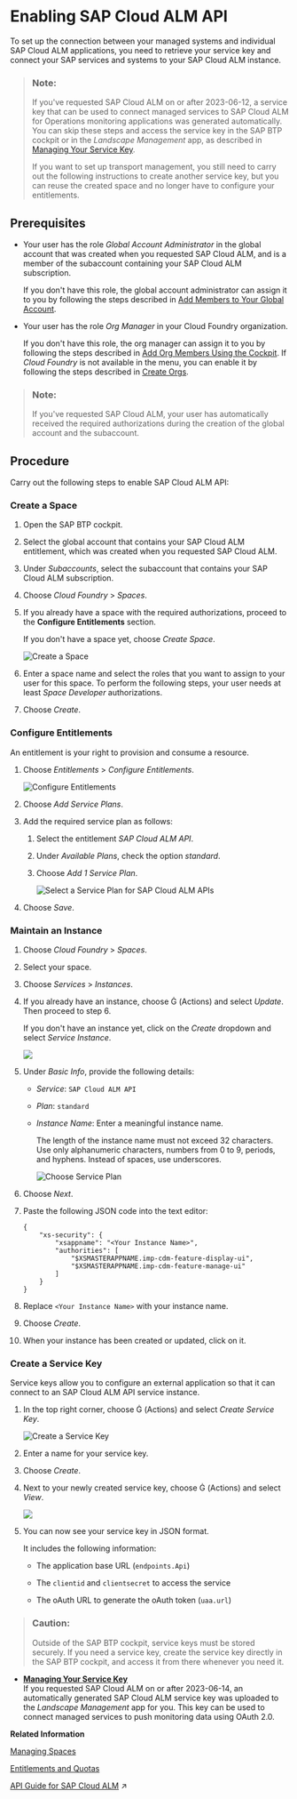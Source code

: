 <!-- loio704b5dc854f549888a238f94015e1eac -->

<link rel="stylesheet" type="text/css" href="../css/sap-icons.css"/>

# Enabling SAP Cloud ALM API

To set up the connection between your managed systems and individual SAP Cloud ALM applications, you need to retrieve your service key and connect your SAP services and systems to your SAP Cloud ALM instance.

> ### Note:  
> If you've requested SAP Cloud ALM on or after 2023-06-12, a service key that can be used to connect managed services to SAP Cloud ALM for Operations monitoring applications was generated automatically. You can skip these steps and access the service key in the SAP BTP cockpit or in the *Landscape Management* app, as described in [Managing Your Service Key](managing-your-service-key-87b7851.md).
> 
> If you want to set up transport management, you still need to carry out the following instructions to create another service key, but you can reuse the created space and no longer have to configure your entitlements.





<a name="loio704b5dc854f549888a238f94015e1eac__section_wpy_rnj_jmb"/>

## Prerequisites

-   Your user has the role *Global Account Administrator* in the global account that was created when you requested SAP Cloud ALM, and is a member of the subaccount containing your SAP Cloud ALM subscription.

    If you don't have this role, the global account administrator can assign it to you by following the steps described in [Add Members to Your Global Account](https://help.sap.com/viewer/65de2977205c403bbc107264b8eccf4b/LATEST/en-US/4a0491330a164f5a873fa630c7f45f06.html).

-   Your user has the role *Org Manager* in your Cloud Foundry organization.

    If you don't have this role, the org manager can assign it to you by following the steps described in [Add Org Members Using the Cockpit](https://help.sap.com/viewer/65de2977205c403bbc107264b8eccf4b/LATEST/en-US/a4eeaf179ee646b99558f27c0bae7b3e.html). If *Cloud Foundry* is not available in the menu, you can enable it by following the steps described in [Create Orgs](https://help.sap.com/viewer/65de2977205c403bbc107264b8eccf4b/LATEST/en-US/a9b1f5445a17427f844a5a43ac53d378.html).


> ### Note:  
> If you've requested SAP Cloud ALM, your user has automatically received the required authorizations during the creation of the global account and the subaccount.



<a name="loio704b5dc854f549888a238f94015e1eac__section_lv5_hh4_xlb"/>

## Procedure

Carry out the following steps to enable SAP Cloud ALM API:



### Create a Space

1.  Open the SAP BTP cockpit.

2.  Select the global account that contains your SAP Cloud ALM entitlement, which was created when you requested SAP Cloud ALM.

3.  Under *Subaccounts*, select the subaccount that contains your SAP Cloud ALM subscription.

4.  Choose *Cloud Foundry* \> *Spaces*.

5.  If you already have a space with the required authorizations, proceed to the **Configure Entitlements** section.

    If you don't have a space yet, choose *Create Space*.

     ![Create a Space](images/Enabling_APIs_-_Create_Space_f46e85f.png) 

6.  Enter a space name and select the roles that you want to assign to your user for this space. To perform the following steps, your user needs at least *Space Developer* authorizations.

7.  Choose *Create*.




### Configure Entitlements

An entitlement is your right to provision and consume a resource.

1.  Choose *Entitlements* \> *Configure Entitlements*.

     ![Configure Entitlements](images/Enabling_APIs_-_Configure_Entitlements_a560903.png) 

2.  Choose *Add Service Plans*.

3.  Add the required service plan as follows:

    1.  Select the entitlement *SAP Cloud ALM API*.

    2.  Under *Available Plans*, check the option *standard*.

    3.  Choose *Add 1 Service Plan*.

         ![Select a Service Plan for SAP Cloud ALM APIs](images/Enabling_APIs_-_Add_Service_Plan_f2a4ae2.png) 


4.  Choose *Save*.




### Maintain an Instance

1.  Choose *Cloud Foundry* \> *Spaces*.

2.  Select your space.

3.  Choose *Services* \> *Instances*.

4.  If you already have an instance, choose <span class="SAP-icons"></span> \(Actions\) and select *Update*. Then proceed to step 6.

    If you don't have an instance yet, click on the *Create* dropdown and select *Service Instance*.

     ![](images/Create_Service_Instance_f00749a.png) 

5.  Under *Basic Info*, provide the following details:

    -   *Service*: `SAP Cloud ALM API`

    -   *Plan*: `standard`

    -   *Instance Name*: Enter a meaningful instance name.

        The length of the instance name must not exceed 32 characters. Use only alphanumeric characters, numbers from 0 to 9, periods, and hyphens. Instead of spaces, use underscores.

         ![Choose Service Plan](images/Enabling_APIs_-_Standard_Service_Plan_b9cfbff.png) 


6.  Choose *Next*.

7.  Paste the following JSON code into the text editor:

    ```
    {
        "xs-security": {
            "xsappname": "<Your Instance Name>",
            "authorities": [
    			"$XSMASTERAPPNAME.imp-cdm-feature-display-ui",
    			"$XSMASTERAPPNAME.imp-cdm-feature-manage-ui"
            ]
        }
    }
    
    ```

8.  Replace `<Your Instance Name>` with your instance name.

9.  Choose *Create*.

10. When your instance has been created or updated, click on it.




### Create a Service Key

Service keys allow you to configure an external application so that it can connect to an SAP Cloud ALM API service instance.

1.  In the top right corner, choose <span class="SAP-icons"></span> \(Actions\) and select *Create Service Key*.

     ![Create a Service Key](images/Enabling_APIs_-_Create_Service_Key_515c433.png) 

2.  Enter a name for your service key.

3.  Choose *Create*.

4.  Next to your newly created service key, choose <span class="SAP-icons"></span> \(Actions\) and select *View*.

     ![](images/SUI-ViewServiceKey_7add56b.png) 

5.  You can now see your service key in JSON format.

    It includes the following information:

    -   The application base URL \(`endpoints.Api`\)

    -   The `clientid` and `clientsecret` to access the service

    -   The oAuth URL to generate the oAuth token \(`uaa.url`\)



> ### Caution:  
> Outside of the SAP BTP cockpit, service keys must be stored securely. If you need a service key, create the service key directly in the SAP BTP cockpit, and access it from there whenever you need it.

-   **[Managing Your Service Key](managing-your-service-key-87b7851.md "If you requested SAP Cloud ALM on or after 2023-06-14, an automatically generated SAP
		Cloud ALM service key was uploaded to the Landscape Management app
		for you. This key can be used to connect managed services to push monitoring data using
		OAuth 2.0.")**  
If you requested SAP Cloud ALM on or after 2023-06-14, an automatically generated SAP Cloud ALM service key was uploaded to the *Landscape Management* app for you. This key can be used to connect managed services to push monitoring data using OAuth 2.0.

**Related Information**  


[Managing Spaces](http://help.sap.com/viewer/65de2977205c403bbc107264b8eccf4b/LATEST/en-US/5209d55d8dd84228897112b0655d999b.html)

[Entitlements and Quotas](https://help.sap.com/viewer/3504ec5ef16548778610c7e89cc0eac3/Cloud/en-US/00aa2c23479d42568b18882b1ca90d79.html)

[API Guide for SAP Cloud ALM](https://help.sap.com/viewer/fe419bfabbdc46dfbddbfd78b21483d5/latest/en-US/25fda4490062486e88f0712302e8b801.html "You can use SAP Cloud ALM interfaces to access and manipulate data on your SAP Cloud ALM instance.") :arrow_upper_right:

